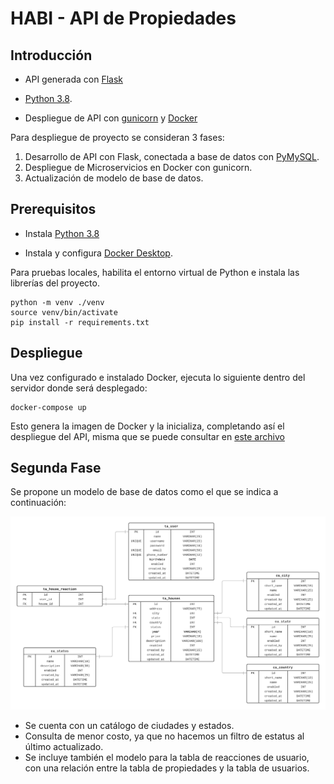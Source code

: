 # HABI - API de Propiedades

## Introducción

- API generada con [Flask](https://flask.palletsprojects.com/en/2.0.x/)
+ [Python 3.8](https://www.python.org/downloads/release/python-389/).

- Despliegue de API con [gunicorn](https://gunicorn.org/)
y [Docker](https://www.docker.com/)

Para despliegue de proyecto se consideran 3 fases:

1. Desarrollo de API con Flask, conectada a base de datos
    con [PyMySQL](https://pymysql.readthedocs.io/en/latest/).
2. Despliegue de Microservicios en Docker con gunicorn.
3. Actualización de modelo de base de datos.


## Prerequisitos

- Instala [Python 3.8](https://www.python.org/downloads/release/python-389/)

- Instala y configura [Docker Desktop](https://docs.docker.com/desktop/#download-and-install).

Para pruebas locales, habilita el entorno virtual de 
Python e instala las librerías del proyecto.

```commandline
python -m venv ./venv
source venv/bin/activate
pip install -r requirements.txt
```

## Despliegue

Una vez configurado e instalado Docker, ejecuta lo siguiente
dentro del servidor donde será desplegado:


```commandline
docker-compose up
```

Esto genera la imagen de Docker y la inicializa, completando
así el despliegue del API, misma que se puede consultar en [este
archivo](https://github.com/hgonzalezrivas/habi_api/blob/master/openapi.yaml)


## Segunda Fase

Se propone un modelo de base de datos como el que se indica a
continuación:

![alt text](https://github.com/hgonzalezrivas/habi_api/blob/master/bd_habi.png)


- Se cuenta con un catálogo de ciudades y estados.
- Consulta de menor costo, ya que no hacemos un filtro de
estatus al último actualizado.
- Se incluye también el modelo para la tabla de reacciones de
usuario, con una relación entre la tabla de propiedades y la tabla
de usuarios.
